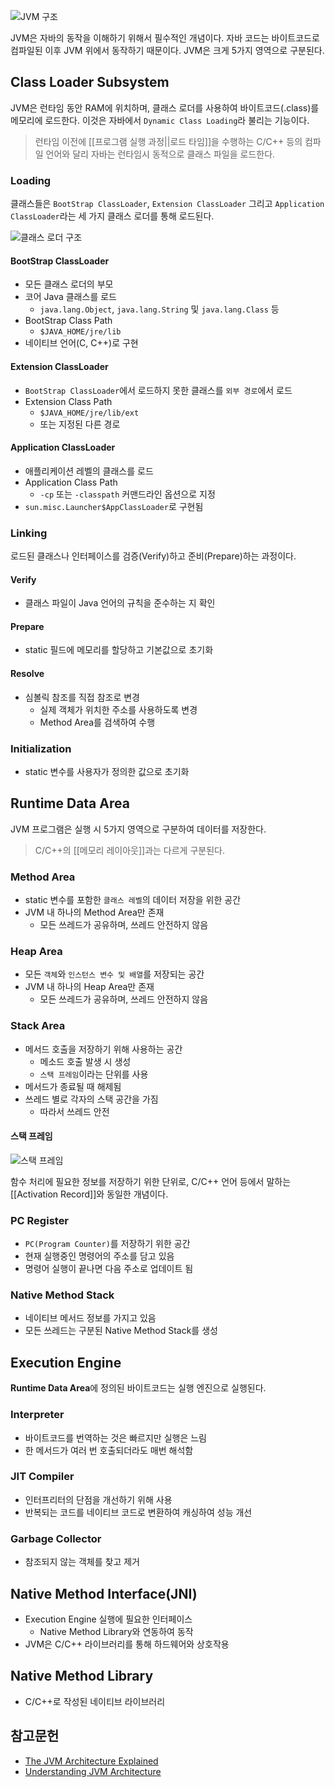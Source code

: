 
![JVM 구조](https://www.javainterviewpoint.com/java-virtual-machine-architecture-in-java/jvm-architecture/)

JVM은 자바의 동작을 이해하기 위해서 필수적인 개념이다. 자바 코드는 바이트코드로 컴파일된 이후 JVM 위에서 동작하기 때문이다. JVM은 크게 5가지 영역으로 구분된다.

Class Loader Subsystem
---

JVM은 런타임 동안 RAM에 위치하며, 클래스 로더를 사용하여 바이트코드(.class)를 메모리에 로드한다. 이것은 자바에서 `Dynamic Class Loading`라 불리는 기능이다.

> 런타임 이전에 [[프로그램 실행 과정||로드 타임]]을 수행하는 C/C++ 등의 컴파일 언어와 달리 자바는 런타임시 동적으로 클래스 파일을 로드한다.

### Loading

클래스들은 `BootStrap ClassLoader`, `Extension ClassLoader` 그리고 `Application ClassLoader`라는 세 가지 클래스 로더를 통해 로드된다.

![클래스 로더 구조](https://miro.medium.com/v2/resize:fit:1280/0*MCf4PciEbMGwOL6L)

#### BootStrap ClassLoader

- 모든 클래스 로더의 부모
- 코어 Java 클래스를 로드
	- `java.lang.Object`, `java.lang.String` 및 `java.lang.Class` 등
- BootStrap Class Path
	- `$JAVA_HOME/jre/lib`
- 네이티브 언어(C, C++)로 구현

#### Extension ClassLoader

- `BootStrap ClassLoader`에서 로드하지 못한 클래스를 `외부 경로`에서 로드
- Extension Class Path
	- `$JAVA_HOME/jre/lib/ext`
	- 또는 지정된 다른 경로

#### Application ClassLoader

- 애플리케이션 레벨의 클래스를 로드
- Application Class Path
	- `-cp` 또는 `-classpath` 커맨드라인 옵션으로 지정
- `sun.misc.Launcher$AppClassLoader`로 구현됨

### Linking

로드된 클래스나 인터페이스를 검증(Verify)하고 준비(Prepare)하는 과정이다.

#### Verify

- 클래스 파일이 Java 언어의 규칙을 준수하는 지 확인

#### Prepare

- static 필드에 메모리를 할당하고 기본값으로 초기화

#### Resolve

- 심볼릭 참조를 직접 참조로 변경
	- 실제 객체가 위치한 주소를 사용하도록 변경
	- Method Area를 검색하여 수행

### Initialization

- static 변수를 사용자가 정의한 값으로 초기화

Runtime Data Area
---

JVM 프로그램은 실행 시 5가지 영역으로 구분하여 데이터를 저장한다.

> C/C++의 [[메모리 레이아웃]]과는 다르게 구분된다.

### Method Area

- static 변수를 포함한 `클래스 레벨`의 데이터 저장을 위한 공간
- JVM 내 하나의 Method Area만 존재
	- 모든 쓰레드가 공유하며, 쓰레드 안전하지 않음

### Heap Area

- 모든 `객체`와 `인스턴스 변수 및 배열`를 저장되는 공간
- JVM 내 하나의 Heap Area만 존재
	- 모든 쓰레드가 공유하며, 쓰레드 안전하지 않음

### Stack Area

- 메서드 호출을 저장하기 위해 사용하는 공간
	- 메소드 호출 발생 시 생성
	- `스택 프레임`이라는 단위를 사용
- 메서드가 종료될 때 해제됨
- 쓰레드 별로 각자의 스택 공간을 가짐
	- 따라서 쓰레드 안전

#### 스택 프레임

![스택 프레임](https://miro.medium.com/v2/resize:fit:754/0*9GyWqgKUyoo-F2_g)

함수 처리에 필요한 정보를 저장하기 위한 단위로, C/C++ 언어 등에서 말하는 [[Activation Record]]와 동일한 개념이다.

### PC Register

- `PC(Program Counter)`를 저장하기 위한 공간
- 현재 실행중인 명령어의 주소를 담고 있음
- 명령어 실행이 끝나면 다음 주소로 업데이트 됨

### Native Method Stack

- 네이티브 메서드 정보를 가지고 있음
- 모든 쓰레드는 구분된 Native Method Stack를 생성

Execution Engine
---

**Runtime Data Area**에 정의된 바이트코드는 실행 엔진으로 실행된다.

### Interpreter

- 바이트코드를 번역하는 것은 빠르지만 실행은 느림
- 한 메서드가 여러 번 호출되더라도 매번 해석함

### JIT Compiler

- 인터프리터의 단점을 개선하기 위해 사용
- 반복되는 코드를 네이티브 코드로 변환하여 캐싱하여 성능 개선

### Garbage Collector

- 참조되지 않는 객체를 찾고 제거

Native Method Interface(JNI)
---

- Execution Engine 실행에 필요한 인터페이스
	- Native Method Library와 연동하여 동작
- JVM은 C/C++ 라이브러리를 통해 하드웨어와 상호작용

Native Method Library
---

- C/C++로 작성된 네이티브 라이브러리

참고문헌
---

- [The JVM Architecture Explained](https://dzone.com/articles/jvm-architecture-explained)
- [Understanding JVM Architecture](https://medium.com/platform-engineer/understanding-jvm-architecture-22c0ddf09722)